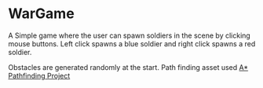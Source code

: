 # WarGame
A Simple game where the user can spawn soldiers in the scene by clicking mouse buttons.
Left click spawns a blue soldier and right click spawns a red soldier.

Obstacles are generated randomly at the start.
Path finding asset used [A* Pathfinding Project](https://arongranberg.com/astar/)
